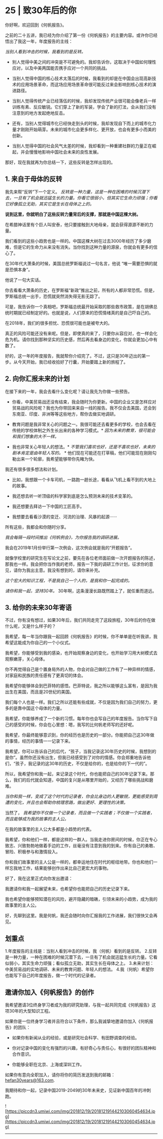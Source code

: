 # 25 | 致30年后的你

你好啊，欢迎回到《何帆报告》。

之前的二十五讲，我已经为你介绍了第一份《何帆报告》的主要内容。或许你已经悟出了我这一年，年度报告的主线：

 *当别人看到冲击的时候，我看到的是反转。*

* 别人觉得中美之间的冲突是不可避免的。我却告诉你，这取决于中国如何理性应对，以及中美两国能否携手应对一个共同的挑战。

* 当别人觉得中国的核心技术太落后的时候，我看到的却是在中国会出现高新技术的应用场景革命，而这场应用场景革命很可能反过来会影响到核心技术的演进路径。

* 当别人觉得传统产业已经落伍的时候，我却发现传统产业很可能会像老兵一样训练有素、反应敏锐。它们穿上了新的军装，学会了新的打法，会从我们没有注意到的地方发起绝地反击。

* 还有，当别人觉得城市化已经快走到头的时候，我却发现自下而上的城市化力量才刚刚开始萌芽。未来的城市化会更多样化、更开放，也会有更多小而美的创新。

* 当别人觉得中国的社会风气太差的时候，我却看到一种重建社群的力量正在崛起，并会慢慢地影响中国社会未来的良性发展。

那好，现在我就再为你总结一下，这些反转是怎样出现的。

## 1. 来自于母体的反转

我先来帮“反转”下一个定义。 *反转是一种力量，这是一种在困难的时候沉潜下去，一旦有了机会就迅猛生长的力量。你看它很弱小，但其实它生命力顽强；你看它好像孤立无助，其实它是生长在母体之上的。*

 **说到这里，你就明白了这些反转力量背后的支撑，那就是中国这棵大树。**

在希腊神话里有个巨人叫安泰，他只要接触到大地母亲，就会获得源源不断的力量。

我们看到的这些小趋势也是一样的。中国这棵大树在过去3000年经历了多少磨难，但是它的生命力从来没有消失。当你找到这种力量的源泉，你就会有更多的信心了。

在30年代大萧条的时候，美国总统罗斯福说过一句名言，他说 “唯一需要恐惧的就是恐惧本身”。

他说了一句大实话。

你去看看大萧条的历史，在罗斯福“新政”推出之前，所有的人都非常恐慌。但是，罗斯福总统一出手，恐慌就突然消失得无影无踪了。

可是，我告诉你一个真相吧，罗斯福总统最开始采取的那些救市政策，是在胡佛总统时期就已经制定好的。也就是说，人们原来的恐慌情绪真的是自己吓自己的。

在2018年，我们的很多担忧、恐慌很可能也是被夸大的。

真正的风险可能还没有来呢。但是，即使真的来了，只要你从容应对，也一样会化危为机。请你找到那种坚实的历史感，然后再去看身边的变化，你就会更加心中有数了。

好的，这一年的年度报告，我就帮你介绍完了。不过，这只是30年迈出的第一步。从今天开始，我已经收拾好了行囊，开始要踏上新的旅程了。

## 2. 向你汇报未来的计划

在接下来的一年，我会去看什么变化呢？请让我先为你做一些预告。

* 你看，中美贸易战还没有结束，我会随时为你更新。中国的企业又是怎样应对贸易战的风险呢？我也为你带回来来自一线的报告。我不仅会去美国，还会到东南亚、印度、非洲等等这些地方，帮你去做实地调研。

* 教育问题是我非常关心的问题之一。我很可能还去看更多的学校，也会去看在传统的学校体制之外生长出来的各种学习模式。* *因为未来的教育，很可能会和我们想象的大不一样。* 

* 我也非常关心年轻人的想法。* *不管我们喜欢也好，还是不喜欢也好，未来的剧本肯定是由年轻人写的。* * 他们现在可能还在打草稿，他们可能现在刚刚勾勒出来一个轮廓，我希望能够带你先睹为快。

我还有很多很多想法和计划。

* 比如，我想跟一个卡车司机，一路跑一趟长途，看看从飞机上看不到的大地上的故事。

* 我还想去听一听顶级的科学家到底是怎么预测未来的技术变革的。

* 我还想要去拜访一下中国的工匠高手。

* 我想要去看看沙漠的变迁、河流的治理、风暴的起源······

所有这些，我都会和你随时分享。

 *我会每隔一段时间推出《何帆例会》，为你报告我的调研进展。*

我会在2019年1月份举行第一次例会，这次例会就是我的“开题报告”。

就像学校里的研究生在写论文之前，要先在各位老师面前做一次开题报告的陈述，那我也一样。我会把你当作我的老师，报告一下我的调研工作计划，征求你的意见，请你为我出主意。我没有想到的，请你来补充。

 *这个宏大的知识工程，不是我自己一个人的，是我和你一起完成的。*

 *请你和我一起，坚持30年。* 30年啊，这条漫漫长路既然踏上了，就任重而道远。

## 3. 给你的未来30年寄语

不过，你有没有想过，如果30年后，我们共同走完了这段旅程，30年后的你在做什么呢，又是什么样子的？

我希望，每一年当你跟我一起回顾《何帆报告》的时候，你不单单是在听我讲，我希望这能成为你自己的一个小仪式。

我希望，你能够受到我的感染，也开始观察身边的变化，也开始学习用大树模式去观察嫩芽，关心母体。

你不再觉得自己是个置身局外的人物，你会对自己做的工作有了一种异样的情感，对家庭和民族的责任感有了更真切的体会。

我希望你能够体会到巴菲特的感悟。巴菲特说，我之所以能够这么富有，是因为我出生在美国，而且是20世纪的美国。

我们每个人也是一样。我们之所以还能有些成就，不仅是因为我们自己的努力，更多的是靠中国这个母体的力量。

我希望，你能够养成了一个新的习惯。每年你也会写自己的年度报告。当你写下自己的感受的时候，你会在心里想：嗯，我写的比何帆老师写的还好呢。

我希望，你最终能够意识到，你的经历也是历史的一部分。你能把自己这30年做的事情，经历的事情一一记录下来。

我希望，你可以告诉自己的后代，“孩子，当我记录这30年历史的时候，我想到的是你”。虽然你还没有出生，但我已经感受到了对你的情感。你会郑重地告诉他们，“孩子，我记录的这30年的历史，不仅是给你的，也是给你的下一代的”。

所以，我希望你和我一起，来记录这个时代，你也能把自己的30年记录下来。那么，我们的后代就会知道，中国的复兴是从哪里开始的，又经历了哪些挑战和磨难。

 *当你和我一样，变成了这个时代的记录者，你会比身边的人更敏锐，更能感受到周遭的变化，并且也会帮助你梳理思路，做出更好、更理性的决策。*

当然了， *我希望你不仅做一个记录者，而且做一个实践者；不仅做一个实践者，而且能够成为我的故事的主人公。*

在我的故事里的主人公大多都是小趋势的代表。

我希望，你和他们一样，都是这样的一群人。当我走进你房间的时候，你正在专心致志、兴致勃勃地做着手边的工作，丝毫没有注意到我的到来。你有自己的勇敢、冒险、积极参与和激情投入。

你和我们故事里的主人公是一样的，都幸运地住在时代的枢纽地带。你也和他们一样忘我地工作，结果能够创作出来比自己更宏大的事物。

好了，我在这里正式向你发出邀请：

我邀请你和我一起展望未来，也希望你也能把自己的历史记录下来。

我也希望你能够预知潜在的风险，避开隐藏的暗礁，引领未来的小趋势，成为我的故事里的主人公。

好，先聊到这里。我是何帆，我还会随时向你汇报我的工作进展，我们很快又会再见。

## 划重点

1.年度报告的主线是：当别人看到冲击的时候，我（何帆）看到的是反转。
2.反转是一种力量，一种在困难的时候沉潜下去，一旦有了机会就迅猛生长的力量。它看似弱小，其实生命力顽强；看似孤立无助，其实生长在母体之上。
3.未来计划：中美贸易战的实地调研、未来的教育问题、年轻人的想法。
4.我（何帆）希望你也能写下自己的年度报告，做一个时代的记录者。
 

## 邀请你加入《何帆报告》的创作

我希望邀请3位终身学习者成为我的研究助理，与我一起共同完成《何帆报告》这项30年的大型知识工程。

如果你是一位终身学习者并且符合以下条件，那么我诚挚地邀请你加入《何帆报告》的团队：

* 如果你有新闻从业的经验，或是研究社会科学、有田野调查的经验。

* 你对记录中国的变化有强烈的兴趣，有好奇心与责任心，有很好的团队精神和合作意识。

* 你能够全职在北京、上海或深圳工作。

如果你有意向全职加入，请你将你的简历发送到我的邮箱：hefan30years@163.com. 

我期待和你一起，记录中国2019-2049的30年未来史，见证新中国百年的冲刺跑。

![https://piccdn3.umiwi.com/img/201812/19/201812191442103060454634.jpg](https://piccdn3.umiwi.com/img/201812/19/201812191442103060454634.jpg)

---
